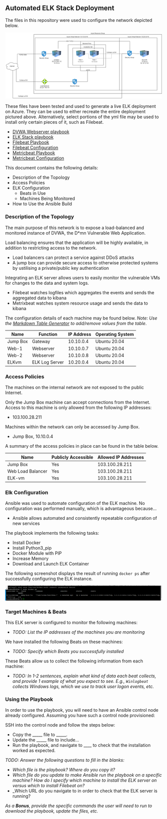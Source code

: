 ## Automated ELK Stack Deployment

The files in this repository were used to configure the network depicted below.

![Homework Week 13.drawio.png](https://github.com/Shishakli/UWA/blob/main/Diagrams/Homework%20Week%2013.drawio.png)

These files have been tested and used to generate a live ELK deployment on Azure. They can be used to either recreate the entire deployment pictured above. Alternatively, select portions of the yml file may be used to install only certain pieces of it, such as Filebeat.

- [DVWA Webserver playbook](https://github.com/Shishakli/UWA/blob/main/Ansible/DVWA.yml)
- [ELK Stack playbook](https://github.com/Shishakli/UWA/blob/main/Ansible/ELK-install.yml)
- [Filebeat Playbook](https://github.com/Shishakli/UWA/blob/main/Ansible/filebeat-playbook.yml)
- [Filebeat Configuration](https://github.com/Shishakli/UWA/blob/main/Ansible/filebeat-config.yml)
- [Metricbeat Playbook](https://github.com/Shishakli/UWA/blob/main/Ansible/metricbeat-playbook.yml)
- [Metricbeat Configuration](https://github.com/Shishakli/UWA/blob/main/Ansible/metricbeat-config.yml)

This document contains the following details:
- Description of the Topology
- Access Policies
- ELK Configuration
  - Beats in Use
  - Machines Being Monitored
- How to Use the Ansible Build


### Description of the Topology

The main purpose of this network is to expose a load-balanced and monitored instance of DVWA, the D*mn Vulnerable Web Application.

Load balancing ensures that the application will be highly available, in addition to restricting access to the network.
- Load balancers can protect a service against DDoS attacks
- A jump box can provide secure access to otherwise protected systems by ustilising a private/public key authentication

Integrating an ELK server allows users to easily monitor the vulnerable VMs for changes to the data and system logs.
- Filebeat watches logfiles which aggregates the events and sends the aggregated data to kibana
- Metrixbeat watches system resource usage and sends the data to kibana

The configuration details of each machine may be found below.
_Note: Use the [Markdown Table Generator](http://www.tablesgenerator.com/markdown_tables) to add/remove values from the table_.

| Name     | Function | IP Address | Operating System |
|----------|----------|------------|------------------|
| Jump Box | Gateway  | 10.10.0.4  | Ubuntu 20.04     |
| Web-1     | Webserver         | 10.10.0.7    | Ubuntu 20.04     |
| Web-2    | Webserver         | 10.10.0.8  | Ubuntu 20.04     |
| ELKvm     |ELK Log Server     |10.20.0.4  | Ubuntu 20.04     |

### Access Policies

The machines on the internal network are not exposed to the public Internet. 

Only the Jump Box machine can accept connections from the Internet. Access to this machine is only allowed from the following IP addresses:
- 103.100.28.211

Machines within the network can only be accessed by Jump Box.
- Jump Box, 10.10.0.4

A summary of the access policies in place can be found in the table below.

| Name     | Publicly Accessible | Allowed IP Addresses |
|----------|---------------------|----------------------|
| Jump Box | Yes              | 103.100.28.211    |
|Web Load Balancer | Yes                    | 103.100.28.211                     |
|ELK-vm|            Yes         |                   103.100.28.211   |

### Elk Configuration

Ansible was used to automate configuration of the ELK machine. No configuration was performed manually, which is advantageous because...
- Ansible allows automated and consistently repeatable configuration of new services

The playbook implements the following tasks:
- Install Docker
- Install Python3_pip
- Docker Module with PIP
- Increase Memory
- Download and Launch ELK Container


The following screenshot displays the result of running `docker ps` after successfully configuring the ELK instance.

![](https://github.com/Shishakli/UWA/blob/main/Diagrams/dockerps.png)

### Target Machines & Beats
This ELK server is configured to monitor the following machines:
- _TODO: List the IP addresses of the machines you are monitoring_

We have installed the following Beats on these machines:
- _TODO: Specify which Beats you successfully installed_

These Beats allow us to collect the following information from each machine:
- _TODO: In 1-2 sentences, explain what kind of data each beat collects, and provide 1 example of what you expect to see. E.g., `Winlogbeat` collects Windows logs, which we use to track user logon events, etc._

### Using the Playbook
In order to use the playbook, you will need to have an Ansible control node already configured. Assuming you have such a control node provisioned: 

SSH into the control node and follow the steps below:
- Copy the _____ file to _____.
- Update the _____ file to include...
- Run the playbook, and navigate to ____ to check that the installation worked as expected.

_TODO: Answer the following questions to fill in the blanks:_
- _Which file is the playbook? Where do you copy it?_
- _Which file do you update to make Ansible run the playbook on a specific machine? How do I specify which machine to install the ELK server on versus which to install Filebeat on?_
- _Which URL do you navigate to in order to check that the ELK server is running?

_As a **Bonus**, provide the specific commands the user will need to run to download the playbook, update the files, etc._
